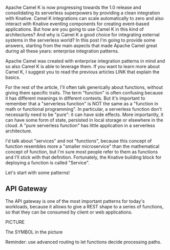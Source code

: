 Apache Camel K is now progressing towards the 1.0 release and consolidating its serverless superpowers by providing a clean integration with Knative.
Camel K integrations can scale automatically to zero and also interact with Knative eventing components for creating event-based applications. But how are you going to use Camel K in this kind of architectures? And why is Camel K a good choice for integrating external systems in the serverless world? In this post I'm going to provide some answers, starting from the main aspects that made Apache Camel great during all these years: enterprise integration patterns.

Apache Camel was created with enterprise integration patterns in mind and so also Camel K is able to leverage them. If you want to learn more about Camel K, I suggest you to read the previous articles LINK that explain the basics.

For the rest of the article, I'll often talk generically about functions, without giving them specific traits. The term "function" is often confusing because it has different meanings in different contexts. But it's important to remember that a "serverless function" is NOT the same as a "function in math or functional programming". In particular, a serverless function don't necessarily need to be "pure": it can have side effects. More importantly, it can have some form of state, persisted in local storage or elsewhere in the cloud. A "pure serverless function" has little application in a serverless architecture.

I'd talk about "services" and not "functions", because this concept of function resembles more a "smaller microservice" than the mathematical concept of function, but I'm sure most people refer to them as functions and I'll stick with that definition. Fortunately, the Knative building block for deploying a function is called "Service".

Let's start with some patterns!

## API Gateway

The API gateway is one of the most important patterns for today's workloads, because it allows to give a REST shape to a series of functions, so that they can be consumed by client or web applications.

PICTURE

The SYMBOL in the picture 



Reminder: use advanced routing to let functions decide processing paths.